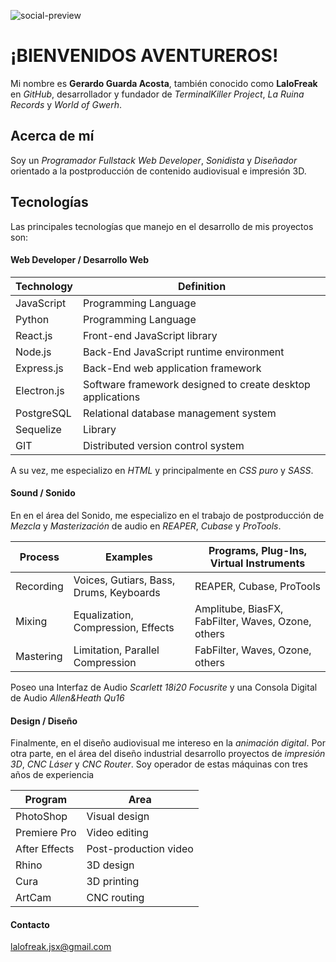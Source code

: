![social-preview](https://user-images.githubusercontent.com/105039526/215606211-f3a4a389-23dc-418a-a24f-eb58bf70ab93.png)

# ¡BIENVENIDOS AVENTUREROS!

Mi nombre es **Gerardo Guarda Acosta**, también conocido como **LaloFreak** en _GitHub_, desarrollador y fundador de _TerminalKiller Project_, _La Ruina Records_ y _World of Gwerh_.

## Acerca de mí

Soy un _Programador Fullstack Web Developer_, _Sonidista_ y _Diseñador_ orientado a la postproducción de contenido audiovisual e impresión 3D.

## Tecnologías

Las principales tecnologías que manejo en el desarrollo de mis proyectos son:

#### Web Developer / Desarrollo Web

|  Technology   |                        Definition                          |
| ------------- | ---------------------------------------------------------- |
| JavaScript    | Programming Language                                       |
| Python        | Programming Language                                       |
| React.js      | Front-end JavaScript library                               |
| Node.js       | Back-End JavaScript runtime environment                    |
| Express.js    | Back-End web application framework                         |
| Electron.js   | Software framework designed to create desktop applications |
| PostgreSQL    | Relational database management system                      |
| Sequelize     | Library                                                    |
| GIT           | Distributed version control system                         |

A su vez, me especializo en _HTML_ y principalmente en _CSS puro_ y _SASS_.

#### Sound / Sonido

En en el área del Sonido, me especializo en el trabajo de postproducción de _Mezcla_ y _Masterización_ de audio en _REAPER_, _Cubase_ y _ProTools_.

|  Process  |                Examples                 |       Programs, Plug-Ins, Virtual Instruments      |
| --------- | --------------------------------------- | -------------------------------------------------- |
| Recording | Voices, Gutiars, Bass, Drums, Keyboards | REAPER, Cubase, ProTools                           |
| Mixing    | Equalization, Compression, Effects      | Amplitube, BiasFX, FabFilter, Waves, Ozone, others |
| Mastering | Limitation, Parallel Compression        | FabFilter, Waves, Ozone, others                    |

Poseo una Interfaz de Audio _Scarlett 18i20 Focusrite_ y una Consola Digital de Audio _Allen&Heath Qu16_

#### Design / Diseño

Finalmente, en el diseño audiovisual me intereso en la _animación digital_. Por otra parte, en el área del diseño industrial desarrollo proyectos de _impresión 3D_, _CNC Láser_ y _CNC Router_. Soy operador de estas máquinas con tres años de experiencia

|    Program    |          Area         |
| ------------- | ----------------------|
| PhotoShop     | Visual design         |
| Premiere Pro  | Video editing         |
| After Effects | Post-production video |
| Rhino         | 3D design             |
| Cura          | 3D printing           |
| ArtCam        | CNC routing           |

#### Contacto

lalofreak.jsx@gmail.com
